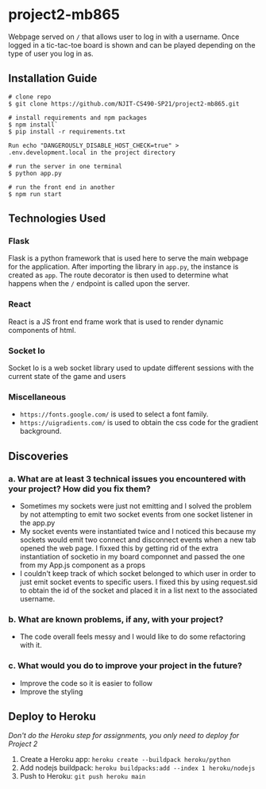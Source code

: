 # project2-mb865
Webpage served on `/` that allows user to log in with a username. Once logged in a tic-tac-toe board is shown and can be played depending on the type of user you log in as.

## Installation Guide
```
# clone repo
$ git clone https://github.com/NJIT-CS490-SP21/project2-mb865.git

# install requirements and npm packages
$ npm install`
$ pip install -r requirements.txt

Run echo "DANGEROUSLY_DISABLE_HOST_CHECK=true" > .env.development.local in the project directory

# run the server in one terminal
$ python app.py

# run the front end in another
$ npm run start

```

## Technologies Used
### Flask
Flask is a python framework that is used here to serve the main webpage for the application. After importing the library in `app.py`, the instance is created as `app`. The route decorator is then used to determine what happens when the `/` endpoint is called upon the server.

### React
React is a JS front end frame work that is used to render dynamic components of html.

### Socket Io
Socket Io is a web socket library used to update different sessions with the current state of the game and users

### Miscellaneous
* `https://fonts.google.com/` is used to select a font family.
* `https://uigradients.com/` is used to obtain the css code for the gradient background.

## Discoveries
### a. What are at least 3 technical issues you encountered with your project? How did you fix them?
* Sometimes my sockets were just not emitting and I solved the problem by not attempting to emit two socket events from one socket listener in the app.py
* My socket events were instantiated twice and I noticed this because my sockets would emit two connect and disconnect events when a new tab opened the web page. I fixxed this by getting rid of the extra instantiation of socketio in my board componnet and passed the one from my App.js component as a props
* I couldn't keep track of which socket belonged to which user in order to just emit socket events to specific users. I fixed this by using request.sid to obtain the id of the socket and placed it in a list next to the associated username.
### b. What are known problems, if any, with your project?
* The code overall feels messy and I would like to do some refactoring with it.
### c. What would you do to improve your project in the future?
* Improve the code so it is easier to follow
* Improve the styling


## Deploy to Heroku
*Don't do the Heroku step for assignments, you only need to deploy for Project 2*
1. Create a Heroku app: `heroku create --buildpack heroku/python`
2. Add nodejs buildpack: `heroku buildpacks:add --index 1 heroku/nodejs`
3. Push to Heroku: `git push heroku main`
